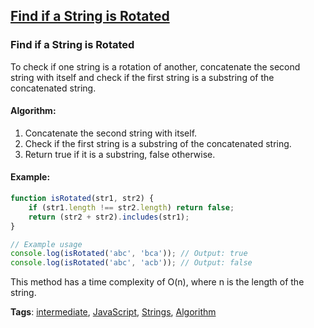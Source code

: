 ## [Find if a String is Rotated](#find-if-a-string-is-rotated)

### Find if a String is Rotated

To check if one string is a rotation of another, concatenate the second string with itself and check if the first string is a substring of the concatenated string.

#### Algorithm:
1. Concatenate the second string with itself.
2. Check if the first string is a substring of the concatenated string.
3. Return true if it is a substring, false otherwise.

#### Example:
```javascript
function isRotated(str1, str2) {
    if (str1.length !== str2.length) return false;
    return (str2 + str2).includes(str1);
}

// Example usage
console.log(isRotated('abc', 'bca')); // Output: true
console.log(isRotated('abc', 'acb')); // Output: false
```

This method has a time complexity of O(n), where n is the length of the string.

**Tags**: [intermediate](./level/intermediate), [JavaScript](./theme/javascript), [Strings](./theme/strings), [Algorithm](./theme/algorithm)


